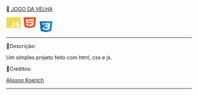 👵<a href='#' target='_blank'> JOGO DA VELHA</a>
 
<img align="centen" alt="alisson-Js" height="30" width="40" src="https://raw.githubusercontent.com/devicons/devicon/master/icons/javascript/javascript-plain.svg">
<img align="centen" alt="alisson-HTML" height="30" width="40" src="https://raw.githubusercontent.com/devicons/devicon/master/icons/html5/html5-original.svg">
<img align="center" alt="alisson-CSS" height="30" width="40" src="https://raw.githubusercontent.com/devicons/devicon/master/icons/css3/css3-original.svg"> 

<hr>
📑Descrição:<br>

<p>Um simples projeto feito com html, css e js.

🔨Creditos:

<a href='https://github.com/alissonKoerich'>Alisson Koerich</a>

<hr>